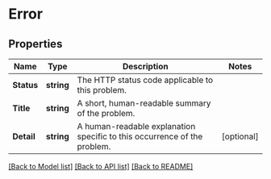 # Error

## Properties

Name | Type | Description | Notes
------------ | ------------- | ------------- | -------------
**Status** | **string** | The HTTP status code applicable to this problem. | 
**Title** | **string** | A short, human-readable summary of the problem. | 
**Detail** | **string** | A human-readable explanation specific to this occurrence of the problem. | [optional] 

[[Back to Model list]](../README.md#documentation-for-models) [[Back to API list]](../README.md#documentation-for-api-endpoints) [[Back to README]](../README.md)


